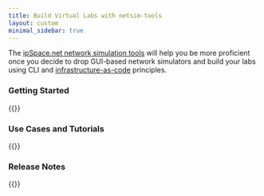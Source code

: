 ```yaml
---
title: Build Virtual Labs with netsim-tools
layout: custom
minimal_sidebar: true
---
```

The [ipSpace.net network simulation tools](https://netsim-tools.readthedocs.io/en/latest/) will help you be more proficient once you decide to drop GUI-based network simulators and build your labs using CLI and [infrastructure-as-code](https://www.ipspace.net/kb/tag/network-infrastructure-as-code.html) principles.
<!--more-->
### Getting Started

{{<series-listing tag="overview" weight="1">}}

### Use Cases and Tutorials

{{<series-listing tag="use">}}

### Release Notes

{{<series-listing tag="release">}}

<!--
### Other Considerations

{{<series-listing>}}
-->
